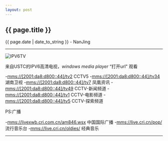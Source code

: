 ```yaml
---
layout: post
---
```


<h2>{{ page.title }}</h2>
<p class='meta'>{{ page.date | date_to_string }} - NanJing</p>

---
![IPV6TV][1]

来自USTC的IPV6高清电视，*windows media player* “打开url" 观看

-[mms://\[2001:da8:d800::44\]/tv2][2] CCTV5
-[mms://\[2001:da8:d800::44\]/tv34][3] 湖南卫视
-[mms://\[2001:da8:d800::44\]/tv7][4] 凤凰资讯
-[mms://\[2001:da8:d800::44\]/tv49][5] CCTV-新闻频道
-[mms://\[2001:da8:d800::44\]/tv1][6] CCTV-电影频道
-[mms://\[2001:da8:d800::44\]/tv5][7] CCTV-探索频道


PS:广播

-[mms://livexwb.cri.com.cn/am846.wsx][8] 中国国际广播
-[mms://live.cri.cn/pop/][9] 流行音乐台
-[mms://live.cri.cn/oldies/][10] 经典音乐

---

  [1]: https://encrypted-tbn2.gstatic.com/images?q=tbn:ANd9GcRz1WYFXX6wm4_-nlTWOb0_Ge4BbBGvhXIrnfkW1oarLmBNVUCN0w
  [2]: mms://[2001:da8:d800::44]/tv2
  [3]: mms://[2001:da8:d800::44]/tv34
  [4]: mms://[2001:da8:d800::44]/tv7
  [5]: mms://[2001:da8:d800::44]/tv49
  [6]: mms://[2001:da8:d800::44]/tv1
  [7]: mms://[2001:da8:d800::44]/tv5
  [8]: mms://livexwb.cri.com.cn/am846.wsx
  [9]: mms://live.cri.cn/pop/
  [10]: mms://live.cri.cn/oldies/
